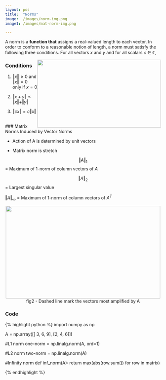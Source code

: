 ```yaml
---
layout: pos
title:  "Norms"
image:  /images/norm-img.png
image1: /images/mat-norm-img.png

---
```

A norm is a **function that** assigns a real-valued length to
each vector. In order to conform to a reasonable notion of length, a norm
must satisfy the following three conditions. For all vectors $x$ and $y$ and for all
scalars $c$  $\in$ $\mathbb{C}$,


<div style="float: right;"> <img src="{{page.image | relative_url}}" height="220" width="400"></div>

### Conditions
1.  $\Vert{x}\Vert \ge 0$ and $\Vert{x}\Vert = 0$ only if $x = 0$

2. $\Vert{x+y}\Vert ≤ \Vert{x}\Vert + \Vert{y}\Vert$

3. $\Vert{cx}\Vert = c\Vert{x}\Vert$


 <br/>
### Matrix Norms Induced by Vector Norms

* Action of A is determined by unit vectors

* Matrix norm is stretch


$$\Vert{A}\Vert_1$$ = Maximum of 1-norm of column vectors of $A$

$$\Vert{A}\Vert_2$$ = Largest singular value

$\Vert{A}\Vert_{\infty}$  = Maximum of 1-norm of column vectors of $A^{T}$

<div style="text-align: center;"> <img src="{{page.image1 | relative_url}}" height="300" width="500"> <figcaption> fig2 - Dashed line mark the vectors most amplified by A </figcaption>
</div>


### Code
{% highlight python %}
import numpy as np

A = np.array([[ 3, 6, 9],
            [2, 4, 6]])


#L1 norm
one-norm = np.linalg.norm(A, ord=1)

#L2 norm
two-norm = np.linalg.norm(A)

#Infinity norm
def inf_norm(A):
    return max(abs(row.sum()) for row in matrix)

{% endhighlight %}
